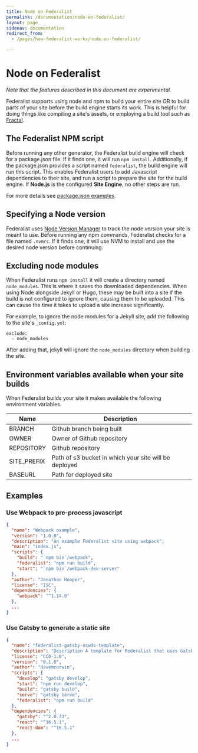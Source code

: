```yaml
---
title: Node on Federalist
permalink: /documentation/node-on-federalist/
layout: page
sidenav: documentation
redirect_from: 
  - /pages/how-federalist-works/node-on-federalist/

---
```


# Node on Federalist

*Note that the features described in this document are experimental.*

Federalist supports using node and npm to build your entire site OR to build parts of your site before the build engine starts its work.
This is helpful for doing things like compiling a site's assets, or employing a build tool such as [Fractal](https://github.com/frctl/fractal).

## The Federalist NPM script

Before running any other generator, the Federalist build engine will check for a package.json file. If it finds one, it will run `npm install`. Additionally, if the package.json provides a script named `federalist`, the build engine will run this script. This enables Federalist users to add Javascript dependencies to their site, and run a script to prepare the site for the build engine. If **Node.js** is the configured **Site Engine**, no other steps are run.

For more details see [package.json examples](#examples).

## Specifying a Node version

Federalist uses [Node Version Manager](https://github.com/creationix/nvm) to track the node version your site is meant to use. Before running any npm commands, Federalist checks for a file named `.nvmrc`.
If it finds one, it will use NVM to install and use the desired node version before continuing.

## Excluding node modules

When Federalist runs `npm install` it will create a directory named `node_modules`. This is where it saves the downloaded dependencies. When using Node alongside Jekyll or Hugo, these may be built into a site if the build is not configured to ignore them, causing them to be uploaded. This can cause the time it takes to upload a site increase significantly.

For example, to ignore the node modules for a Jekyll site, add the following to the site's `_config.yml`:

```jekyll
exclude:
  - node_modules
```

After adding that, jekyll will ignore the `node_modules` directory when building the site.

## Environment variables available when your site builds

When Federalist builds your site it makes available the following environment variables.

Name|Description
---|---
BRANCH|Github branch being built
OWNER|Owner of Github repository
REPOSITORY|Github repository
SITE_PREFIX|Path of s3 bucket in which your site will be deployed
BASEURL|Path for deployed site

## Examples
### Use Webpack to pre-process javascript

```json
{
  "name": "Webpack example",
  "version": "1.0.0",
  "description": "An example Federalist site using webpack",
  "main": "index.js",
  "scripts": {
    "build": "`npm bin`/webpack",
    "federalist": "npm run build",
    "start": "`npm bin`/webpack-dev-server"
  },
  "author": "Jonathan Hooper",
  "license": "ISC",
  "dependencies": {
    "webpack": "^1.14.0"
  },
  ...
}
```

### Use Gatsby to generate a static site

```json
{
  "name": "federalist-gatsby-uswds-template",
  "description": "Description A template for Federalist that uses Gatsby and USWDS 2.0",
  "license": "CC0-1.0",
  "version": "0.1.0",
  "author": "davemcorwin",
  "scripts": {
    "develop": "gatsby develop",
    "start": "npm run develop",
    "build": "gatsby build",
    "serve": "gatsby serve",
    "federalist": "npm run build"
  },
  "dependencies": {
    "gatsby": "^2.0.33",
    "react": "^16.5.1",
    "react-dom": "^16.5.1"
  },
  ...
}
```
